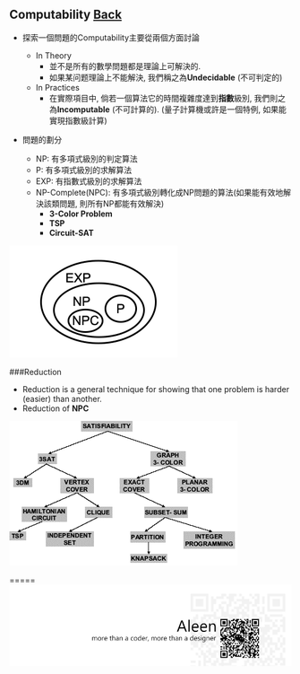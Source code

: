 ## Computability	[Back](./../Algorithmn%20Menu.md)
- 探索一個問題的Computability主要從兩個方面討論
	- In Theory
		- 並不是所有的數學問題都是理論上可解決的.
		- 如果某问题理論上不能解決, 我們稱之為**Undecidable** (不可判定的)
	- In Practices
		- 在實際項目中, 倘若一個算法它的時間複雜度達到**指數**級別, 我們則之為**Incomputable** (不可計算的). (量子計算機或許是一個特例, 如果能實現指數級計算)

- 問題的劃分
	- NP: 有多項式級別的判定算法
	- P: 有多項式級別的求解算法
	- EXP: 有指數式級別的求解算法
	- NP-Complete(NPC): 有多項式級別轉化成NP問題的算法(如果能有效地解決該類問題, 則所有NP都能有效解決)
		- **3-Color Problem**
		- **TSP**
		- **Circuit-SAT**

<img src="./problem.png">

###Reduction

- Reduction is a general technique for showing that one problem is harder (easier) than another.
- Reduction of **NPC**

<img src="./NPC.png">


=====
<a href="http://aleen42.github.io/" target="_blank" ><img src="./../../pic/tail.gif"></a>
